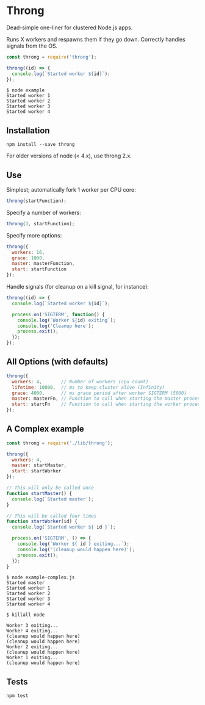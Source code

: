 # Throng

Dead-simple one-liner for clustered Node.js apps.

Runs X workers and respawns them if they go down.
Correctly handles signals from the OS.

```js
const throng = require('throng');

throng((id) => {
  console.log(`Started worker ${id}`);
});
```

```
$ node example
Started worker 1
Started worker 2
Started worker 3
Started worker 4
```

## Installation

```
npm install --save throng
```

For older versions of node (< 4.x), use throng 2.x.

## Use

Simplest; automatically fork 1 worker per CPU core:

```js
throng(startFunction);
```

Specify a number of workers:

```js
throng(3, startFunction);
```

Specify more options:

```js
throng({
  workers: 16,
  grace: 1000,
  master: masterFunction,
  start: startFunction
});
```

Handle signals (for cleanup on a kill signal, for instance):

```js
throng((id) => {
  console.log(`Started worker ${id}`);

  process.on('SIGTERM', function() {
    console.log(`Worker ${id} exiting`);
    console.log('Cleanup here');
    process.exit();
  });
});
```

## All Options (with defaults)

```js
throng({
  workers: 4,       // Number of workers (cpu count)
  lifetime: 10000,  // ms to keep cluster alive (Infinity)
  grace: 4000,      // ms grace period after worker SIGTERM (5000)
  master: masterFn, // Function to call when starting the master process
  start: startFn    // Function to call when starting the worker processes
});
```

## A Complex example

```js
const throng = require('./lib/throng');

throng({
  workers: 4,
  master: startMaster,
  start: startWorker
});

// This will only be called once
function startMaster() {
  console.log(`Started master`);
}

// This will be called four times
function startWorker(id) {
  console.log(`Started worker ${ id }`);

  process.on('SIGTERM', () => {
    console.log(`Worker ${ id } exiting...`);
    console.log('(cleanup would happen here)');
    process.exit();
  });
}
```

```
$ node example-complex.js
Started master
Started worker 1
Started worker 2
Started worker 3
Started worker 4

$ killall node

Worker 3 exiting...
Worker 4 exiting...
(cleanup would happen here)
(cleanup would happen here)
Worker 2 exiting...
(cleanup would happen here)
Worker 1 exiting...
(cleanup would happen here)
```

## Tests

```
npm test
```
